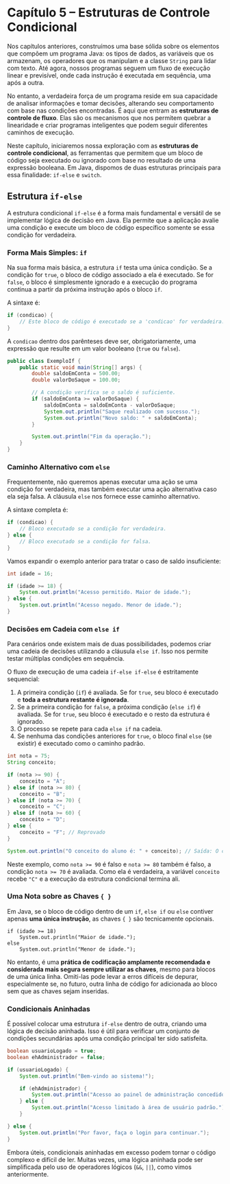 # Capítulo 5 – Estruturas de Controle Condicional

Nos capítulos anteriores, construímos uma base sólida sobre os elementos que compõem um programa Java: os tipos de dados, as variáveis que os armazenam, os operadores que os manipulam e a classe `String` para lidar com texto. Até agora, nossos programas seguem um fluxo de execução linear e previsível, onde cada instrução é executada em sequência, uma após a outra.

No entanto, a verdadeira força de um programa reside em sua capacidade de analisar informações e tomar decisões, alterando seu comportamento com base nas condições encontradas. É aqui que entram as **estruturas de controle de fluxo**. Elas são os mecanismos que nos permitem quebrar a linearidade e criar programas inteligentes que podem seguir diferentes caminhos de execução.

Neste capítulo, iniciaremos nossa exploração com as **estruturas de controle condicional**, as ferramentas que permitem que um bloco de código seja executado ou ignorado com base no resultado de uma expressão booleana. Em Java, dispomos de duas estruturas principais para essa finalidade: `if-else` e `switch`.

## Estrutura `if-else`

A estrutura condicional `if-else` é a forma mais fundamental e versátil de se implementar lógica de decisão em Java. Ela permite que a aplicação avalie uma condição e execute um bloco de código específico somente se essa condição for verdadeira.

### Forma Mais Simples: `if`

Na sua forma mais básica, a estrutura `if` testa uma única condição. Se a condição for `true`, o bloco de código associado a ela é executado. Se for `false`, o bloco é simplesmente ignorado e a execução do programa continua a partir da próxima instrução após o bloco `if`.

A sintaxe é:

```java
if (condicao) {
    // Este bloco de código é executado se a 'condicao' for verdadeira.
}
```

A `condicao` dentro dos parênteses deve ser, obrigatoriamente, uma expressão que resulte em um valor booleano (`true` ou `false`).

```java
public class ExemploIf {
    public static void main(String[] args) {
        double saldoEmConta = 500.00;
        double valorDoSaque = 100.00;

        // A condição verifica se o saldo é suficiente.
        if (saldoEmConta >= valorDoSaque) {
            saldoEmConta = saldoEmConta - valorDoSaque;
            System.out.println("Saque realizado com sucesso.");
            System.out.println("Novo saldo: " + saldoEmConta);
        }

        System.out.println("Fim da operação.");
    }
}
```

### Caminho Alternativo com `else`

Frequentemente, não queremos apenas executar uma ação se uma condição for verdadeira, mas também executar uma ação alternativa caso ela seja falsa. A cláusula `else` nos fornece esse caminho alternativo.

A sintaxe completa é:

```java
if (condicao) {
    // Bloco executado se a condição for verdadeira.
} else {
    // Bloco executado se a condição for falsa.
}
```

Vamos expandir o exemplo anterior para tratar o caso de saldo insuficiente:

```java
int idade = 16;

if (idade >= 18) {
    System.out.println("Acesso permitido. Maior de idade.");
} else {
    System.out.println("Acesso negado. Menor de idade.");
}
```

### Decisões em Cadeia com `else if`

Para cenários onde existem mais de duas possibilidades, podemos criar uma cadeia de decisões utilizando a cláusula `else if`. Isso nos permite testar múltiplas condições em sequência.

O fluxo de execução de uma cadeia `if-else if-else` é estritamente sequencial:

1. A primeira condição (`if`) é avaliada. Se for `true`, seu bloco é executado e **toda a estrutura restante é ignorada**.
2. Se a primeira condição for `false`, a próxima condição (`else if`) é avaliada. Se for `true`, seu bloco é executado e o resto da estrutura é ignorado.
3. O processo se repete para cada `else if` na cadeia.
4. Se nenhuma das condições anteriores for `true`, o bloco final `else` (se existir) é executado como o caminho padrão.

```java
int nota = 75;
String conceito;

if (nota >= 90) {
    conceito = "A";
} else if (nota >= 80) {
    conceito = "B";
} else if (nota >= 70) {
    conceito = "C";
} else if (nota >= 60) {
    conceito = "D";
} else {
    conceito = "F"; // Reprovado
}

System.out.println("O conceito do aluno é: " + conceito); // Saída: O conceito do aluno é: C
```

Neste exemplo, como `nota >= 90` é falso e `nota >= 80` também é falso, a condição `nota >= 70` é avaliada. Como ela é verdadeira, a variável `conceito` recebe `"C"` e a execução da estrutura condicional termina ali.

### Uma Nota sobre as Chaves `{ }`

Em Java, se o bloco de código dentro de um `if`, `else if` ou `else` contiver apenas **uma única instrução**, as chaves `{ }` são tecnicamente opcionais.

```
if (idade >= 18)
    System.out.println("Maior de idade.");
else
    System.out.println("Menor de idade.");
```

No entanto, é uma **prática de codificação amplamente recomendada e considerada mais segura sempre utilizar as chaves**, mesmo para blocos de uma única linha. Omiti-las pode levar a erros difíceis de depurar, especialmente se, no futuro, outra linha de código for adicionada ao bloco sem que as chaves sejam inseridas.

### Condicionais Aninhadas

É possível colocar uma estrutura `if-else` dentro de outra, criando uma lógica de decisão aninhada. Isso é útil para verificar um conjunto de condições secundárias após uma condição principal ter sido satisfeita.

```java
boolean usuarioLogado = true;
boolean ehAdministrador = false;

if (usuarioLogado) {
    System.out.println("Bem-vindo ao sistema!");

    if (ehAdministrador) {
        System.out.println("Acesso ao painel de administração concedido.");
    } else {
        System.out.println("Acesso limitado à área de usuário padrão.");
    }

} else {
    System.out.println("Por favor, faça o login para continuar.");
}
```

Embora úteis, condicionais aninhadas em excesso podem tornar o código complexo e difícil de ler. Muitas vezes, uma lógica aninhada pode ser simplificada pelo uso de operadores lógicos (`&&`, `||`), como vimos anteriormente.


